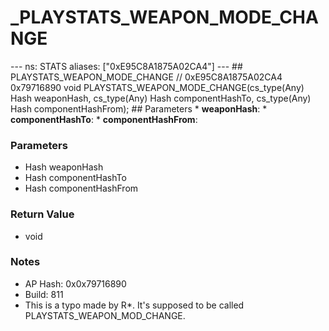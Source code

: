 # _PLAYSTATS_WEAPON_MODE_CHANGE

--- ns: STATS aliases: ["0xE95C8A1875A02CA4"] --- ## PLAYSTATS_WEAPON_MODE_CHANGE  // 0xE95C8A1875A02CA4 0x79716890 void PLAYSTATS_WEAPON_MODE_CHANGE(cs_type(Any) Hash weaponHash, cs_type(Any) Hash componentHashTo, cs_type(Any) Hash componentHashFrom);   ## Parameters * **weaponHash**: * **componentHashTo**: * **componentHashFrom**:

### Parameters
* Hash weaponHash
* Hash componentHashTo
* Hash componentHashFrom

### Return Value
* void

### Notes
* AP Hash: 0x0x79716890
* Build: 811
* This is a typo made by R*. It's supposed to be called PLAYSTATS_WEAPON_MOD_CHANGE.

